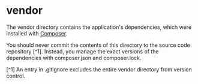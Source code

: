# vendor

The vendor directory contains the application's dependencies, which were installed with [Composer](https://getcomposer.org).

You should never commit the contents of this directory to the source code repository [^1]. Instead, you manage the exact versions of the dependencies with composer.json and composer.lock.

[^1] An entry in .gitignore excludes the entire vendor directory from version control.